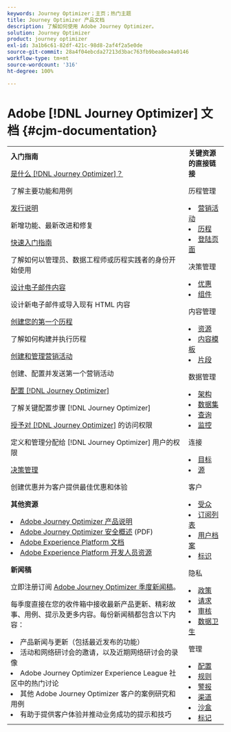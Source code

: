 ```yaml
---
keywords: Journey Optimizer；主页；热门主题
title: Journey Optimizer 产品文档
description: 了解如何使用 Adobe Journey Optimizer。
solution: Journey Optimizer
product: journey optimizer
exl-id: 3a1b6c61-82df-421c-98d8-2af4f2a5e0de
source-git-commit: 28a4f04ebcda27213d3bac763fb9bea8ea4a0146
workflow-type: tm+mt
source-wordcount: '316'
ht-degree: 100%

---
```


# Adobe [!DNL Journey Optimizer] 文档 {#cjm-documentation}

<table style="table-layout:fixed">
<tr style="border: 0;">
  <td>
    <div><strong>入门指南</strong>
    </div>
    <p>
    <em></em>
    <p>
    <div>
      <a href="using/start/get-started.md">是什么 [!DNL Journey Optimizer]？</a>
    </div>
    <p>了解主要功能和用例
    <p>
    <div>
      <a href="using/rn/release-notes.md">发行说明</a>
    </div>
    <p>新增功能、最新改进和修复</p>
   <p>
    <div>
      <a href="using/start/quick-start.md">快速入门指南</a>
    </div>
    <p>了解如何以管理员、数据工程师或历程实践者的身份开始使用</p>
    <p>
    <p>
    <div>
      <a href="using/email/get-started-email-design.md">设计电子邮件内容</a>
    </div>
    <p>设计新电子邮件或导入现有 HTML 内容</p>
    <p>
    <div>
    <a href="using/building-journeys/journey-gs.md">创建您的第一个历程</a>
    </div>
    <p>了解如何构建并执行历程
    <p>
     <div>
      <a href="using/campaigns/create-campaign.md">创建和管理营销活动</a>
    </div>
    <p>创建、配置并发送第一个营销活动</p>
    <p>
    <div>
    <div>
    <a href="using/configuration/get-started-configuration.md">配置 [!DNL Journey Optimizer]</a>
    </div>
    <p>了解关键配置步骤 [!DNL Journey Optimizer]</p>
    <p>
    <div>
    <a href="using/administration/permissions-overview.md">授予对 [!DNL Journey Optimizer]</a> 的访问权限
    </div>
    <p>定义和管理分配给 [!DNL Journey Optimizer] 用户的权限</p>
    <p>
    <div>
    <a href="using/offers/get-started/starting-offer-decisioning.md">决策管理</a>
    </div>
    <p>创建优惠并为客户提供最佳优惠和体验</p>
    <p>
    <p>
    <div><strong>其他资源</strong>
    </div>
    <p>
    <p>
    <div>
    <li>
      <a href="https://helpx.adobe.com/cn/legal/product-descriptions/adobe-journey-optimizer.html" target="_blank">Adobe Journey Optimizer 产品说明</a>
    </li>
    </div>
    <div>
    <li>
      <a href="https://www.adobe.com/content/dam/cc/en/security/pdfs/AJO_SecurityOverview.pdf" target="_blank">Adobe Journey Optimizer 安全概述</a> (PDF)
    </li>
    </div>
    <div>
    <li>
      <a href="https://experienceleague.adobe.com/docs/experience-platform/landing/home.html?lang=zh-Hans" target="_blank">Adobe Experience Platform 文档</a>
    </li>
    </div>
    <div>
      <li>
      <a href="https://www.adobe.com/experience-platform/documentation-and-developer-resources.html?lang=zh-Hans" target="_blank">Adobe Experience Platform 开发人员资源</a>
    </li>
    </div>
    <p>
    </p>
    <p>
    </p>
    <div>
    </div>
    <div><strong>新闻稿</strong>
    </div>
    <p>
    <p>
    <div>
    <p>立即注册订阅 <a href="https://www.adobe.com/subscription/Adobe_Journey_Optimizer_NL.html" target="_blank">Adobe Journey Optimizer 季度新闻稿</a>。</p>
    <p>每季度直接在您的收件箱中接收最新产品更新、精彩故事、用例、提示及更多内容。每份新闻稿都包含以下内容：</p>
    <li>产品新闻与更新（包括最近发布的功能）</li>
    <li>活动和网络研讨会的邀请，以及近期网络研讨会的录像</li>
    <li>Adobe Journey Optimizer Experience League 社区中的热门讨论 </li>
    <li>其他 Adobe Journey Optimizer 客户的案例研究和用例</li>
    <li>有助于提供客户体验并推动业务成功的提示和技巧</li>
  </td>
   <td>
   <div><strong>关键资源的直接链接</strong>
    </div>
    <p>
    <em></em>
    <p>
    <p>历程管理</p>
    <li>
      <a href="using/campaigns/get-started-with-campaigns.md">营销活动</a>
    </li>
        <li>
      <a href="using/building-journeys/journey-gs.md">历程</a>
    </li>
    <li>
      <a href="using/landing-pages/get-started-lp.md">登陆页面</a>
    </li>
    <p>
    <p>决策管理</p>
    <li>
      <a href="using/offers/get-started/starting-offer-decisioning.md">优惠</a>
    </li>
     <li>
      <a href="using/offers/offer-library/key-steps.md">组件</a>
    </li>
    <p>
    <p>内容管理</p>
    <li>
      <a href="using/content-management/assets-essentials.md">资源</a>
    </li>
    <li>
      <a href="using/content-management/content-templates.md">内容模板</a>
    </li>
      <li>
      <a href="using/content-management/fragments.md">片段</a>
    </li>
    <p>
    <p>数据管理</p>
    <li>
      <a href="using/data/get-started-schemas.md">架构</a>
    </li>
     <li>
      <a href="using/data/get-started-datasets.md">数据集</a>
    </li>
        <li>
      <a href="using/data/get-started-queries.md">查询</a>
    </li>
     <li>
      <a href="https://experienceleague.adobe.com/docs/experience-platform/ingestion/quality/monitor-data-ingestion.html?lang=zh-Hans" target="_blank">监控</a>
    </li>
    <p>
    <p>连接</p>
      <li>
      <a href="using/data/export-datasets.md">目标</a>
    </li>
    <li>
      <a href="using/start/get-started-sources.md">源</a>
    </li>
    <p>
    <p>客户</p>
    <li>
      <a href="using/audience/about-audiences.md">受众</a>
    </li>
    </li>
    <li>
      <a href="using/landing-pages/subscription-list.md">订阅列表</a>
    </li>     
    <li>
      <a href="using/audience/get-started-profiles.md">用户档案</a>
    </li>
    <li>
      <a href="using/audience/get-started-identity.md">标识</a>
    </li>
    <p>
    <p>隐私</p>
    <li>
      <a href="using/action/action-privacy.md">政策</a>
    </li>
    <li>
      <a href="using/privacy/requests.md">请求</a>
    </li>
        <li>
      <a href="using/privacy/audit-logs.md"target="_blank">审核</a>
    </li>
        <li>
      <a href="using/privacy/data-hygiene.md"target="_blank">数据卫生</a>
    </li>
    <p>
    <p>管理</p>
    <li>
      <a href="using/configuration/about-data-sources-events-actions.md">配置</a>
    </li>
    <li>
      <a href="using/configuration/frequency-rules.md">规则</a>
    </li>
        <li>
      <a href="using/reports/alerts.md">警报</a>
    </li>
    <li>
      <a href="using/configuration/get-started-configuration.md">渠道</a>
    </li>
     <li>
      <a href="using/administration/sandboxes.md">沙盒</a>
    </li>
     <li>
      <a href="using/start/search-filter-categorize.md#work-with-unified-tags">标记</a>
    </li>
  </td>
</tr>
</table>
